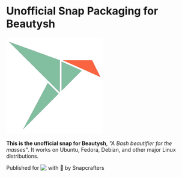 # Unofficial Snap Packaging for Beautysh
<!--
	Use the Staticaly service for easy access to in-repo pictures:
	https://www.staticaly.com/
-->
![(Placeholder) Icon of Beautysh](gui/icon.png "(Placeholder) Icon of Beautysh")

**This is the unofficial snap for Beautysh**, *"A Bash beautifier for the masses"*. It works on Ubuntu, Fedora, Debian, and other major Linux distributions.

<!-- Uncomment and modify this when you are provided a build status badge
[![Build Status Badge of the `beautysh` Snap](https://build.snapcraft.io/badge/snap-dump/beautysh-snap.svg "Build Status of the `beautysh` snap")](https://build.snapcraft.io/user/snap-dump/beautysh-snap)
-->

<!-- Uncomment and modify this when you have a screenshot
![Screenshot of the Snapped Application](local/screenshots/screenshot.png "Screenshot of the Snapped Application")
-->

Published for <img src="http://anything.codes/slack-emoji-for-techies/emoji/tux.png" align="top" width="24" /> with 💝 by Snapcrafters

<!-- Uncomment and modify this when you have published the snap to the Snap Store
## Installation
([Don't have snapd installed?](https://snapcraft.io/docs/core/install))

### In a Terminal
    # Install the snap #
    sudo snap install --channel=edge --devmode beautysh
    #sudo snap install --channel=beta beautysh
    #sudo snap install beautysh
    
    # Connect the snap to essential security confinement interfaces #
    ## (Proper reasoning for connecting _plug_name_) ##
    sudo snap connect beautysh:_plug_name_
    
    # Connect the snap to optional security confinement interfaces #
    ## (Proper reasoning for connecting _plug_name_) ##
    sudo snap connect beautysh:_plug_name_
    
    # Launch the application #
    beautysh
    snap run beautysh # If you have another existing installation

### The Graphical Way
[![Get it from the Snap Store](https://snapcraft.io/static/images/badges/en/snap-store-black.svg)](https://snapcraft.io/beautysh)
-->

<!-- Uncomment when you have test results
## What is Working
* [A list of functionallities that are verified working]

## What is NOT Working...yet 
Check out the [issue tracker](https://github.com/snap-dump/beautysh-snap/issues) for known issues.
-->

<!-- Uncomment when you have initialized the URLs
## Support
* Report issues regarding using this snap to the issue tracker:  
  <https://github.com/snap-dump/beautysh-snap/issues>
* You may also post on the Snapcraft Forum, under the `snap` topic category:  
  <https://forum.snapcraft.io/c/snap>
-->
